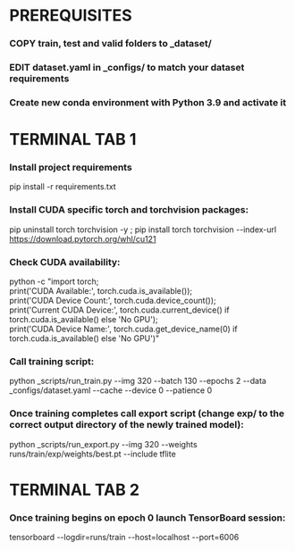 # PREREQUISITES

### COPY train, test and valid folders to _dataset/

### EDIT dataset.yaml in _configs/ to match your dataset requirements

### Create new conda environment with Python 3.9 and activate it


# TERMINAL TAB 1

### Install project requirements
pip install -r requirements.txt

### Install CUDA specific torch and torchvision packages:
pip uninstall torch torchvision -y ; pip install torch torchvision --index-url https://download.pytorch.org/whl/cu121

### Check CUDA availability:
python -c "import torch; \
print('CUDA Available:', torch.cuda.is_available()); \
print('CUDA Device Count:', torch.cuda.device_count()); \
print('Current CUDA Device:', torch.cuda.current_device() if torch.cuda.is_available() else 'No GPU'); \
print('CUDA Device Name:', torch.cuda.get_device_name(0) if torch.cuda.is_available() else 'No GPU')"

### Call training script:
python _scripts/run_train.py --img 320 --batch 130 --epochs 2 --data _configs/dataset.yaml --cache --device 0 --patience 0

### Once training completes call export script (change exp/ to the correct output directory of the newly trained model):
python _scripts/run_export.py --img 320 --weights runs/train/exp/weights/best.pt --include tflite


# TERMINAL TAB 2
### Once training begins on epoch 0 launch TensorBoard session:
tensorboard --logdir=runs/train --host=localhost --port=6006
